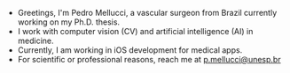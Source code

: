 - Greetings, I'm Pedro Mellucci, a vascular surgeon from Brazil currently working on my Ph.D. thesis.
- I work with computer vision (CV) and artificial intelligence (AI) in medicine.
- Currently, I am working in iOS development for medical apps.
- For scientific or professional reasons, reach me at p.mellucci@unesp.br

<!---
pedrolmf/pedrolmf is a ✨ special ✨ repository because its `README.md` (this file) appears on your GitHub profile.
You can click the Preview link to take a look at your changes.
--->
